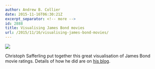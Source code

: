 ```yaml
---
author: Andrew B. Collier
date: 2015-11-16T06:30:21Z
excerpt_separator: <!-- more -->
id: 2888
title: Visualising James Bond movies
url: /2015/11/16/visualising-james-bond-movies/
---
```


<!--more-->

<img src="{{ site.baseurl }}/static/img/2015/11/bond-full.png">

Christoph Safferling put together this great visualisation of James Bond movie ratings. Details of how he did are on [his blog](http://opiateforthemass.es/articles/james-bond-film-ratings/).
